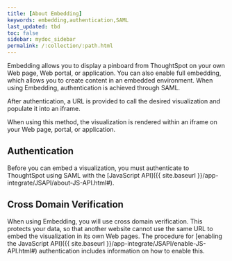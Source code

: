 ```yaml
---
title: [About Embedding]
keywords: embedding,authentication,SAML
last_updated: tbd
toc: false
sidebar: mydoc_sidebar
permalink: /:collection/:path.html
---
```

Embedding allows you to display a pinboard from ThoughtSpot on your own Web page, Web portal, or application. You can also enable full embedding, which allows you to create content in an embedded environment. When using Embedding, authentication is achieved through SAML.

After authentication, a URL is provided to call the desired visualization and populate it into an iframe.

When using this method, the visualization is rendered within an iframe on your Web page, portal, or application.

## Authentication

Before you can embed a visualization, you must authenticate to ThoughtSpot using SAML with the [JavaScript API]({{ site.baseurl }}/app-integrate/JSAPI/about-JS-API.html#).

## Cross Domain Verification

When using Embedding, you will use cross domain verification. This protects your data, so that another website cannot use the same URL to embed the visualization in its own Web pages. The procedure for [enabling the JavaScript API]({{ site.baseurl }}/app-integrate/JSAPI/enable-JS-API.html#) authentication includes information on how to enable this.
